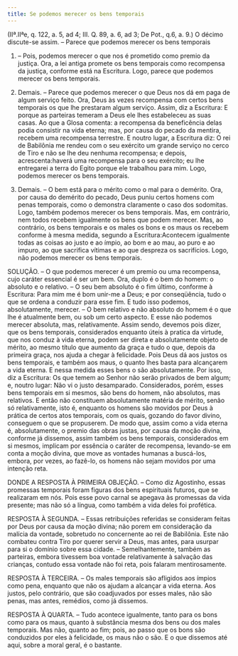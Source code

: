 ```yaml
---
title: Se podemos merecer os bens temporais
---
```


(IIª.IIªe, q. 122, a. 5, ad 4; III. Q. 89, a. 6, ad 3; De Pot., q.6, a. 9.)
  O décimo discute-se assim. – Parece que podemos merecer os bens temporais  

1. – Pois, podemos merecer o que nos é prometido como premio da justiça. Ora, a lei antiga promete os bens temporais como recompensa da justiça, conforme está na Escritura. Logo, parece que podemos merecer os bens temporais.  

2. Demais. – Parece que podemos merecer o que Deus nos dá em paga de algum serviço feito. Ora, Deus às vezes recompensa com certos bens temporais os que lhe prestaram algum serviço. Assim, diz a Escritura: E porque as parteiras temeram a Deus ele lhes estabeleceu as suas casas. Ao que a Glosa comenta: a recompensa da beneficência delas podia consistir na vida eterna; mas, por causa do pecado da mentira, recebem uma recompensa terrestre. E noutro lugar, a Escritura diz: O rei de Babilônia me rendeu com o seu exército um grande serviço no cerco de Tiro e não se lhe deu nenhuma recompensa; e depois, acrescenta:haverá uma recompensa para o seu exército; eu lhe entregarei a terra do Egito porque ele trabalhou para mim. Logo, podemos merecer os bens temporais.  

3. Demais. – O bem está para o mérito como o mal para o demérito. Ora, por causa do demérito do pecado, Deus puniu certos homens com penas temporais, como o demonstra claramente o caso dos sodomitas. Logo, também podemos merecer os bens temporais.  Mas, em contrário, nem todos recebem igualmente os bens que podem merecer. Mas, ao contrário, os bens temporais e os males os bons e os maus os recebem conforme à mesma medida, segundo a Escritura:Acontecem igualmente todas as coisas ao justo e ao ímpio, ao bom e ao mau, ao puro e ao impuro, ao que sacrifica vítimas e ao que despreza os sacrifícios. Logo, não podemos merecer os bens temporais.  

SOLUÇÃO. – O que podemos merecer é um premio ou uma recompensa, cujo caráter essencial é ser um bem. Ora, duplo é o bem do homem: o absoluto e o relativo. – O seu bem absoluto é o fim último, conforme à Escritura: Para mim me é bom unir-me a Deus; e por conseqüência, tudo o que se ordena a conduzir para esse fim. E tudo isso podemos, absolutamente, merecer. – O bem relativo e não absoluto do homem é o que lhe é atualmente bem, ou sob um certo aspecto. E esse não podemos merecer absoluta, mas, relativamente.  Assim sendo, devemos pois dizer, que os bens temporais, considerados enquanto úteis à pratica da virtude, que nos conduz à vida eterna, podem ser direta e absolutamente objeto de mérito, ao mesmo título que aumento da graça e tudo o que, depois da primeira graça, nos ajuda a chegar à felicidade. Pois Deus dá aos justos os bens temporais, e também aos maus, o quanto lhes basta para alcançarem a vida eterna. E nessa medida esses bens o são absolutamente. Por isso, diz a Escritura: Os que temem ao Senhor não serão privados de bem algum; e, noutro lugar: Não vi o justo desamparado.  Considerados, porém, esses bens temporais em si mesmos, são bens do homem, não absolutos, mas relativos. E então não constituem absolutamente matéria de mérito, senão só relativamente, isto é, enquanto os homens são movidos por Deus à prática de certos atos temporais, com os quais, gozando do favor divino, conseguem o que se propuserem. De modo que, assim como a vida eterna é, absolutamente, o premio das obras justas, por causa da moção divina, conforme já dissemos, assim também os bens temporais, considerados em si mesmos, implicam por essência o caráter de recompensa, levando-se em conta a moção divina, que move as vontades humanas a buscá-los, embora, por vezes, ao fazê-lo, os homens não sejam movidos por uma intenção reta.  

DONDE A RESPOSTA À PRIMEIRA OBJEÇÃO. – Como diz Agostinho, essas promessas temporais foram figuras dos bens espirituais futuros, que se realizaram em nós. Pois esse povo carnal se apegava às promessas da vida presente; mas não só a língua, como também a vida deles foi profética.  

RESPOSTA À SEGUNDA. – Essas retribuições referidas se consideram feitas por Deus por causa da moção divina; não porem em consideração da malícia da vontade, sobretudo no concernente ao rei de Babilônia. Este não combateu contra Tiro por querer servir a Deus, mas antes, para usurpar para si o domínio sobre essa cidade. – Semelhantemente, também as parteiras, embora tivessem boa vontade relativamente à salvação das crianças, contudo essa vontade não foi reta, pois falaram mentirosamente.  

RESPOSTA À TERCEIRA. – Os males temporais são afligidos aos ímpios como pena, enquanto que não os ajudam a alcançar a vida eterna. Aos justos, pelo contrário, que são coadjuvados por esses males, não são penas, mas antes, remédios, como já dissemos. 

RESPOSTA À QUARTA. – Tudo acontece igualmente, tanto para os bons como para os maus, quanto à substância mesma dos bens ou dos males temporais. Mas não, quanto ao fim; pois, ao passo que os bons são conduzidos por eles à felicidade, os maus não o são.  E o que dissemos até aqui, sobre a moral geral, é o bastante.